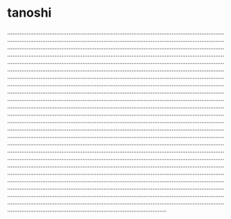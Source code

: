 # tanoshi

...........................................................................................................................................................................................................................................................................................................................................................................................................................................................................................................................................................................................................................................................................................................................................................................................................................................................................................................................................................................................................................................................................................................................................................................................................................................................................................................................................................................................................................................................................................................................................................................................................................................................................................................................................................................................................................................................................................................................................................................................................................................................................................................................................................................................................................................................................................................................................................................................................................................................................................................................................................................................................................................................................................................................................................................................................................................................................................................................................................................................................................................................................................................................................................................................
